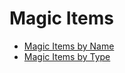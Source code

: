 # Magic Items

* [Magic Items by Name](/gamemaster_rules/magic_item_indexes/items_by_name/)
* [Magic Items by Type](/gamemaster_rules/magic_item_indexes/items_by_type/)